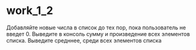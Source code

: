 # work_1_2
Добавляйте новые числа в список до тех пор, пока пользователь не введет 0. Выведите в консоль сумму и произведение всех элементов списка. Выведите средннее, среди всех элементов списка
